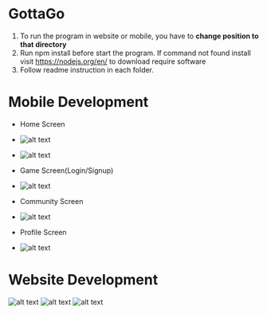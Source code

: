 # GottaGo

1. To run the program in website or mobile, you have to **change position to that directory**
2. Run npm install before start the program. If command not found install visit https://nodejs.org/en/ to download require software
3. Follow readme instruction in each folder.

# Mobile Development

* Home Screen 
* ![alt text](https://github.com/remit233/GottaGo/blob/master/READMEASSETS/Home_search.png)
* ![alt text](https://github.com/remit233/GottaGo/blob/master/READMEASSETS/Home_coordinate.png)

* Game Screen(Login/Signup)
* ![alt text](https://github.com/remit233/GottaGo/blob/master/READMEASSETS/Game_login.png)

* Community Screen
* ![alt text](https://github.com/remit233/GottaGo/blob/master/READMEASSETS/Chat.png)
* Profile Screen
* ![alt text](https://github.com/remit233/GottaGo/blob/master/READMEASSETS/Profile.png)

# Website Development
![alt text]()
![alt text]()
![alt text]()
